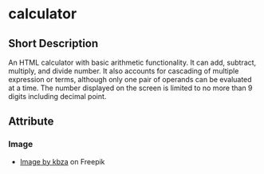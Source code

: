 # calculator

## Short Description
An HTML calculator with basic arithmetic functionality. It can add, subtract, multiply, and divide number. It also accounts for cascading of multiple expression or terms, although only one pair of operands can be evaluated at a time. The number displayed on the screen is limited to no more than 9 digits including decimal point.


## Attribute
### Image
- <a href="https://www.freepik.com/free-photo/natural-wooden-background_5505940.htm#query=wood%20background&position=1&from_view=keyword&track=ais">Image by kbza</a> on Freepik

